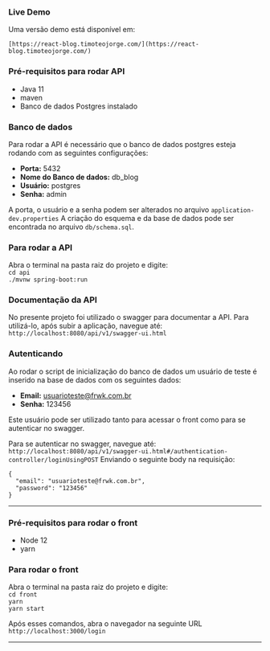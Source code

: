 ### Live Demo
Uma versão demo está disponível em:<br>
```
[https://react-blog.timoteojorge.com/](https://react-blog.timoteojorge.com/)
```

### Pré-requisitos para rodar API

* Java 11
* maven
* Banco de dados Postgres instalado

### Banco de dados
Para rodar a API é necessário que o banco de dados postgres esteja rodando com as seguintes configurações:

* **Porta:** 5432
* **Nome do Banco de dados:** db_blog
* **Usuário:** postgres
* **Senha:** admin

A porta, o usuário e a senha podem ser alterados no arquivo `application-dev.properties`
A criação do esquema e da base de dados pode ser encontrada no arquivo `db/schema.sql`.

### Para rodar a API

Abra o terminal na pasta raiz do projeto e digite:<br>
`cd api`<br>
`./mvnw spring-boot:run`<br>

### Documentação da API
No presente projeto foi utilizado o swagger para documentar a API. Para utilizá-lo, após subir a aplicação, navegue até:<br>
`http://localhost:8080/api/v1/swagger-ui.html`<br>

### Autenticando
Ao rodar o script de inicialização do banco de dados um usuário de teste é inserido na base de dados com os seguintes dados:

* **Email:** usuarioteste@frwk.com.br
* **Senha:** 123456

Este usuário pode ser utilizado tanto para acessar o front como para se autenticar no swagger.

Para se autenticar no swagger, navegue até:<br>
`http://localhost:8080/api/v1/swagger-ui.html#/authentication-controller/loginUsingPOST`
Enviando o seguinte body na requisição:<br>
```
{
  "email": "usuarioteste@frwk.com.br",
  "password": "123456"
}
```
- - -

### Pré-requisitos para rodar o front

* Node 12
* yarn

### Para rodar o front

Abra o terminal na pasta raiz do projeto e digite:<br>
`cd front`<br>
`yarn`<br>
`yarn start`<br>

Após esses comandos, abra o navegador na seguinte URL
`http://localhost:3000/login`
- - -
